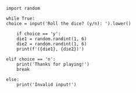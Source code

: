     import random

    while True:
    choice = input('Roll the dice? (y/n): ').lower()
        
        if choice == 'y':
        die1 = random.randint(1, 6)
        die2 = random.randint(1, 6)
        print(f'({die1}, {die2})')
    
    elif choice == 'n':
        print('Thanks for playing!')
        break
    
    else:
        print('Invalid input!')